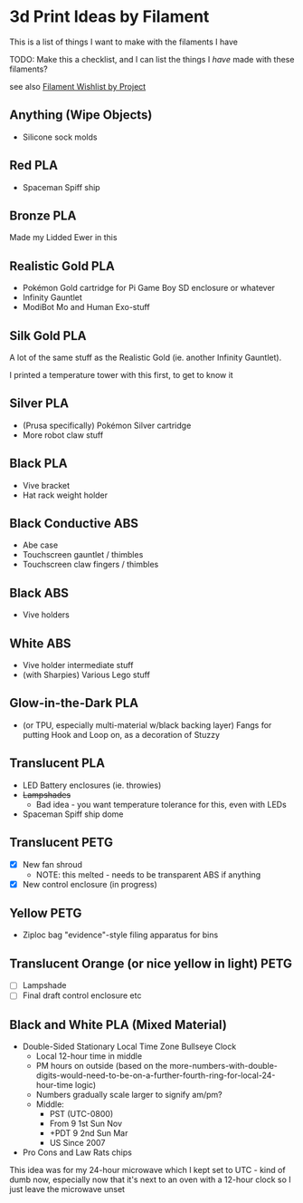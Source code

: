 # 3d Print Ideas by Filament

This is a list of things I want to make with the filaments I have

TODO: Make this a checklist, and I can list the things I *have* made with these filaments?

see also [Filament Wishlist by Project](7382f3b2-b2da-404a-a1f8-eb6efd84ec49.md)

## Anything (Wipe Objects)

- Silicone sock molds

## Red PLA

- Spaceman Spiff ship

## Bronze PLA

Made my Lidded Ewer in this

## Realistic Gold PLA

- Pok&eacute;mon Gold cartridge for Pi Game Boy SD enclosure or whatever
- Infinity Gauntlet
- ModiBot Mo and Human Exo-stuff

## Silk Gold PLA

A lot of the same stuff as the Realistic Gold (ie. another Infinity Gauntlet).

I printed a temperature tower with this first, to get to know it

## Silver PLA

- (Prusa specifically) Pok&eacute;mon Silver cartridge
- More robot claw stuff

## Black PLA

- Vive bracket
- Hat rack weight holder

## Black Conductive ABS

- Abe case
- Touchscreen gauntlet / thimbles
- Touchscreen claw fingers / thimbles

## Black ABS

- Vive holders

## White ABS

- Vive holder intermediate stuff
- (with Sharpies) Various Lego stuff

## Glow-in-the-Dark PLA

- (or TPU, especially multi-material w/black backing layer) Fangs for putting Hook and Loop on, as a decoration of Stuzzy

## Translucent PLA

- LED Battery enclosures (ie. throwies)
- ~~Lampshades~~
  - Bad idea - you want temperature tolerance for this, even with LEDs
- Spaceman Spiff ship dome

## Translucent PETG

- [x] New fan shroud
  - NOTE: this melted - needs to be transparent ABS if anything
- [x] New control enclosure (in progress)

## Yellow PETG

- Ziploc bag "evidence"-style filing apparatus for bins

## Translucent Orange (or nice yellow in light) PETG

- [ ] Lampshade
- [ ] Final draft control enclosure etc

## Black and White PLA (Mixed Material)

- Double-Sided Stationary Local Time Zone Bullseye Clock
  - Local 12-hour time in middle
  - PM hours on outside (based on the more-numbers-with-double-digits-would-need-to-be-on-a-further-fourth-ring-for-local-24-hour-time logic)
  - Numbers gradually scale larger to signify am/pm?
  - Middle:
    - PST (UTC-0800)
    - From 9 1st Sun Nov
    - +PDT 9 2nd Sun Mar
    - US Since 2007
- Pro Cons and Law Rats chips

This idea was for my 24-hour microwave which I kept set to UTC - kind of dumb now, especially now that it's next to an oven with a 12-hour clock so I just leave the microwave unset
